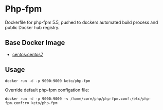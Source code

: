 # Php-fpm

Dockerfile for php-fpm 5.5, pushed to dockers automated build process and public Docker hub registry.


## Base Docker Image

* [centos:centos7](https://registry.hub.docker.com/_/centos/)


## Usage

	docker run -d -p 9000:9000 keto/php-fpm


Override default php-fpm configation file:

	docker run -d -p 9000:9000 -v /home/core/php/php-fpm.conf:/etc/php-fpm.conf:ro keto/php-fpm

